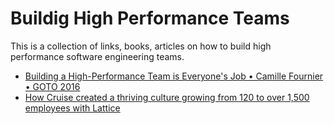 # Buildig High Performance Teams
This is a collection of links, books, articles on how to build high performance software engineering teams.

- [Building a High-Performance Team is Everyone's Job • Camille Fournier • GOTO 2016](https://www.youtube.com/watch?v=Pd7ObKc6NrY) 
- [How Cruise created a thriving culture growing from 120 to over 1,500 employees with Lattice](https://lattice.com/customers/how-cruise-created-a-thriving-culture-growing-from-120-to-over-1-500-employees-with-lattice)


